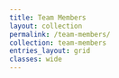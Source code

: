 ```yaml
---
title: Team Members
layout: collection
permalink: /team-members/
collection: team-members
entries_layout: grid
classes: wide
---
```

